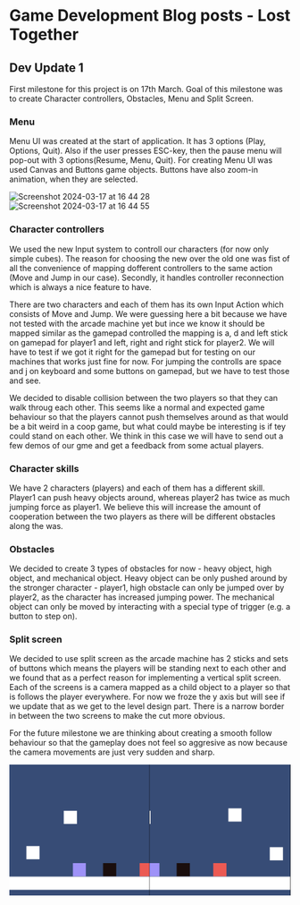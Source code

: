 # Game Development Blog posts - Lost Together

## Dev Update 1
First milestone for this project is on 17th March. Goal of this milestone was to create Character controllers, Obstacles, Menu and Split Screen.

### Menu
Menu UI was created at the start of application. It has 3 options (Play, Options, Quit). Also if the user presses ESC-key, then the pause menu will 
pop-out with 3 options(Resume, Menu, Quit).
For creating Menu UI was used Canvas and Buttons game objects. Buttons have also zoom-in animation, when they are selected.

<img width="400" alt="Screenshot 2024-03-17 at 16 44 28" src="https://github.com/Davidek776/GMD-Project/assets/62095094/2a9b0a21-9c00-43cd-85d4-cb1506ec79f8">
<img width="400" alt="Screenshot 2024-03-17 at 16 44 55" src="https://github.com/Davidek776/GMD-Project/assets/62095094/9e8aa114-c86a-4091-8e8b-bc033e1a568b">

### Character controllers
We used the new Input system to controll our characters (for now only simple cubes). The reason for choosing the new over the old one was fist of all the convenience of mapping dofferent controllers to the same action (Move and Jump in our case). Secondly, it handles controller reconnection which is always a nice feature to have.

There are two characters and each of them has its own Input Action which consists of Move and Jump. We were guessing here a bit because we have not tested with the arcade machine yet but ince we know it should be mapped similar as the gamepad controlled the mapping is a, d and left stick on gamepad for player1 and left, right and right stick for player2. We will have to test if we got it right for the gamepad but for testing on our machines that works just fine for now. For jumping the controlls are space and j on keyboard and some buttons on gamepad, but we have to test those and see.

We decided to disable collision between the two players so that they can walk throug each other. This seems like a normal and expected game behaviour so that the players cannot push themselves around as that would be a bit weird in a coop game, but what could maybe be interesting is if tey could stand on each other. We think in this case we will have to send out a few demos of our gme and get a feedback from some actual players.

### Character skills
We have 2 characters (players) and each of them has a different skill. Player1 can push heavy objects around, whereas player2 has twice as much jumping force as player1. We believe this will increase the amount of cooperation between the two players as there will be different obstacles along the was.

### Obstacles
We decided to create 3 types of obstacles for now - heavy object, high object, and mechanical object. Heavy object can be only pushed around by the stronger character - player1, high obstacle can only be jumped over by player2, as the character has increased jumping power. The mechanical object can only be moved by interacting with a special type of trigger (e.g. a button to step on).

### Split screen
We decided to use split screen as the arcade machine has 2 sticks and sets of buttons which means the players will be standing next to each other and we found that as a perfect reason for implementing a vertical split screen. Each of the screens is a camera mapped as a child object to a player so that is follows the player everywhere. For now we froze the y axis but will see if we update that as we get to the level design part. There is a narrow border in between the two screens to make the cut more obvious.

For the future milestone we are thinking about creating a smooth follow behaviour so that the gameplay does not feel so aggresive as now because the camera movements are just very sudden and sharp.

![Splitscreen](./Blogs/Screenshots/Splitscreen.png?raw=true)




